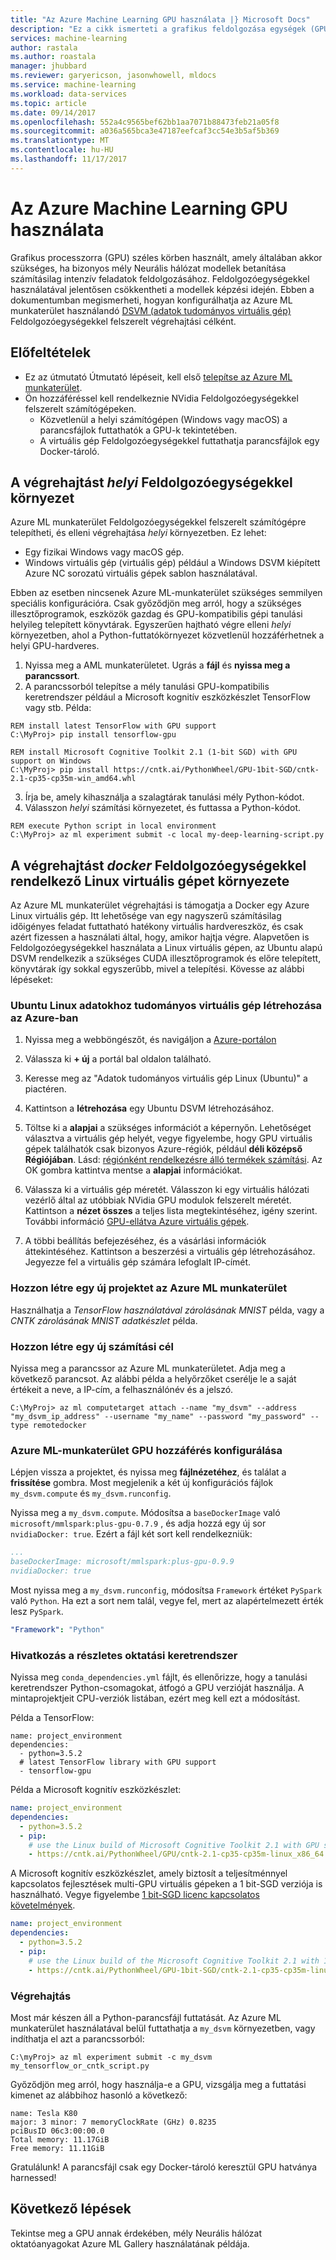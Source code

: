 ```yaml
---
title: "Az Azure Machine Learning GPU használata |} Microsoft Docs"
description: "Ez a cikk ismerteti a grafikus feldolgozása egységek (GPU) kell még betanítani mély Neurális hálózatokat az Azure Machine Learning-munkaterület használata."
services: machine-learning
author: rastala
ms.author: roastala
manager: jhubbard
ms.reviewer: garyericson, jasonwhowell, mldocs
ms.service: machine-learning
ms.workload: data-services
ms.topic: article
ms.date: 09/14/2017
ms.openlocfilehash: 552a4c9565bef62bb1aa7071b88473feb21a05f8
ms.sourcegitcommit: a036a565bca3e47187eefcaf3cc54e3b5af5b369
ms.translationtype: MT
ms.contentlocale: hu-HU
ms.lasthandoff: 11/17/2017
---
```

# <a name="how-to-use-gpu-in-azure-machine-learning"></a>Az Azure Machine Learning GPU használata
Grafikus processzorra (GPU) széles körben használt, amely általában akkor szükséges, ha bizonyos mély Neurális hálózat modellek betanítása számításilag intenzív feladatok feldolgozásához. Feldolgozóegységekkel használatával jelentősen csökkentheti a modellek képzési idején. Ebben a dokumentumban megismerheti, hogyan konfigurálhatja az Azure ML munkaterület használandó [DSVM (adatok tudományos virtuális gép)](https://docs.microsoft.com/azure/machine-learning/data-science-virtual-machine/overview) Feldolgozóegységekkel felszerelt végrehajtási célként. 

## <a name="prerequisites"></a>Előfeltételek
- Ez az útmutató Útmutató lépéseit, kell első [telepítse az Azure ML munkaterület](quickstart-installation.md).
- Ön hozzáféréssel kell rendelkeznie NVidia Feldolgozóegységekkel felszerelt számítógépeken.
    - Közvetlenül a helyi számítógépen (Windows vagy macOS) a parancsfájlok futtathatók a GPU-k tekintetében.
    - A virtuális gép Feldolgozóegységekkel futtathatja parancsfájlok egy Docker-tároló.

## <a name="execute-in-local-environment-with-gpus"></a>A végrehajtást _helyi_ Feldolgozóegységekkel környezet
Azure ML munkaterület Feldolgozóegységekkel felszerelt számítógépre telepítheti, és elleni végrehajtása _helyi_ környezetben. Ez lehet:
- Egy fizikai Windows vagy macOS gép.
- Windows virtuális gép (virtuális gép) például a Windows DSVM kiépített Azure NC sorozatú virtuális gépek sablon használatával.

Ebben az esetben nincsenek Azure ML-munkaterület szükséges semmilyen speciális konfigurációra. Csak győződjön meg arról, hogy a szükséges illesztőprogramok, eszközök gazdag és GPU-kompatibilis gépi tanulási helyileg telepített könyvtárak. Egyszerűen hajtható végre elleni _helyi_ környezetben, ahol a Python-futtatókörnyezet közvetlenül hozzáférhetnek a helyi GPU-hardveres.

1. Nyissa meg a AML munkaterületet. Ugrás a **fájl** és **nyissa meg a parancssort**. 
2. A parancssorból telepítse a mély tanulási GPU-kompatibilis keretrendszer például a Microsoft kognitív eszközkészlet TensorFlow vagy stb. Példa:

```batch
REM install latest TensorFlow with GPU support
C:\MyProj> pip install tensorflow-gpu

REM install Microsoft Cognitive Toolkit 2.1 (1-bit SGD) with GPU support on Windows
C:\MyProj> pip install https://cntk.ai/PythonWheel/GPU-1bit-SGD/cntk-2.1-cp35-cp35m-win_amd64.whl
```

3. Írja be, amely kihasználja a szalagtárak tanulási mély Python-kódot.
4. Válasszon _helyi_ számítási környezetet, és futtassa a Python-kódot.

```batch
REM execute Python script in local environment
C:\MyProj> az ml experiment submit -c local my-deep-learning-script.py
```

## <a name="execute-in-docker-environment-on-linux-vm-with-gpus"></a>A végrehajtást _docker_ Feldolgozóegységekkel rendelkező Linux virtuális gépet környezete
Az Azure ML munkaterület végrehajtási is támogatja a Docker egy Azure Linux virtuális gép. Itt lehetősége van egy nagyszerű számításilag időigényes feladat futtatható hatékony virtuális hardvereszköz, és csak azért fizessen a használati által, hogy, amikor hajtja végre. Alapvetően is Feldolgozóegységekkel használata a Linux virtuális gépen, az Ubuntu alapú DSVM rendelkezik a szükséges CUDA illesztőprogramok és előre telepített, könyvtárak így sokkal egyszerűbb, mivel a telepítési. Kövesse az alábbi lépéseket:

### <a name="create-a-ubuntu-based-linux-data-science-virtual-machine-in-azure"></a>Ubuntu Linux adatokhoz tudományos virtuális gép létrehozása az Azure-ban
1. Nyissa meg a webböngészőt, és navigáljon a [Azure-portálon](https://portal.azure.com)

2. Válassza ki **+ új** a portál bal oldalon található.

3. Keresse meg az "Adatok tudományos virtuális gép Linux (Ubuntu)" a piactéren.

4. Kattintson a **létrehozása** egy Ubuntu DSVM létrehozásához.

5. Töltse ki a **alapjai** a szükséges információt a képernyőn.
Lehetőséget választva a virtuális gép helyét, vegye figyelembe, hogy GPU virtuális gépek találhatók csak bizonyos Azure-régiók, például **déli középső Régiójában**. Lásd: [régiónként rendelkezésre álló termékek számítási](https://azure.microsoft.com/en-us/regions/services/).
Az OK gombra kattintva mentse a **alapjai** információkat.

6. Válassza ki a virtuális gép méretét. Válasszon ki egy virtuális hálózati vezérlő által az utóbbiak NVidia GPU modulok felszerelt méretét.  Kattintson a **nézet összes** a teljes lista megtekintéséhez, igény szerint. További információ [GPU-ellátva Azure virtuális gépek](https://docs.microsoft.com/en-us/azure/virtual-machines/windows/sizes-gpu).

7. A többi beállítás befejezéséhez, és a vásárlási információk áttekintéséhez. Kattintson a beszerzési a virtuális gép létrehozásához. Jegyezze fel a virtuális gép számára lefoglalt IP-címét. 

### <a name="create-a-new-project-in-azure-ml-workbench"></a>Hozzon létre egy új projektet az Azure ML munkaterület 
Használhatja a _TensorFlow használatával zárolásának MNIST_ példa, vagy a _CNTK zárolásának MNIST adatkészlet_ példa.

### <a name="create-a-new-compute-target"></a>Hozzon létre egy új számítási cél
Nyissa meg a parancssor az Azure ML munkaterületet. Adja meg a következő parancsot. Az alábbi példa a helyőrzőket cserélje le a saját értékeit a neve, a IP-cím, a felhasználónév és a jelszó. 

```batch
C:\MyProj> az ml computetarget attach --name "my_dsvm" --address "my_dsvm_ip_address" --username "my_name" --password "my_password" --type remotedocker
```

### <a name="configure-azure-ml-workbench-to-access-gpu"></a>Azure ML-munkaterület GPU hozzáférés konfigurálása
Lépjen vissza a projektet, és nyissa meg **fájlnézetéhez**, és találat a **frissítése** gombra. Most megjelenik a két új konfigurációs fájlok `my_dsvm.compute` és `my_dsvm.runconfig`.
 
Nyissa meg a `my_dsvm.compute`. Módosítsa a `baseDockerImage` való `microsoft/mmlspark:plus-gpu-0.7.9` , és adja hozzá egy új sor `nvidiaDocker: true`. Ezért a fájl két sort kell rendelkezniük:
 
```yaml
...
baseDockerImage: microsoft/mmlspark:plus-gpu-0.9.9
nvidiaDocker: true
```
 
Most nyissa meg a `my_dsvm.runconfig`, módosítsa `Framework` értéket `PySpark` való `Python`. Ha ezt a sort nem talál, vegye fel, mert az alapértelmezett érték lesz `PySpark`.

```yaml
"Framework": "Python"
```
### <a name="reference-deep-learning-framework"></a>Hivatkozás a részletes oktatási keretrendszer 
Nyissa meg `conda_dependencies.yml` fájlt, és ellenőrizze, hogy a tanulási keretrendszer Python-csomagokat, átfogó a GPU verzióját használja. A mintaprojektjeit CPU-verziók listában, ezért meg kell ezt a módosítást.

Példa a TensorFlow: 
```
name: project_environment
dependencies:
  - python=3.5.2
  # latest TensorFlow library with GPU support
  - tensorflow-gpu
```

Példa a Microsoft kognitív eszközkészlet:
```yaml
name: project_environment
dependencies:
  - python=3.5.2
  - pip: 
    # use the Linux build of Microsoft Cognitive Toolkit 2.1 with GPU support
    - https://cntk.ai/PythonWheel/GPU/cntk-2.1-cp35-cp35m-linux_x86_64.whl
```

A Microsoft kognitív eszközkészlet, amely biztosít a teljesítménnyel kapcsolatos fejlesztések multi-GPU virtuális gépeken a 1 bit-SGD verziója is használható. Vegye figyelembe [1 bit-SGD licenc kapcsolatos követelmények](https://docs.microsoft.com/en-us/cognitive-toolkit/cntk-1bit-sgd-license).

```yaml
name: project_environment
dependencies:
  - python=3.5.2
  - pip:    
    # use the Linux build of the Microsoft Cognitive Toolkit 2.1 with 1-bit SGD and GPU support
    - https://cntk.ai/PythonWheel/GPU-1bit-SGD/cntk-2.1-cp35-cp35m-linux_x86_64.whl
```

### <a name="execute"></a>Végrehajtás
Most már készen áll a Python-parancsfájl futtatását. Az Azure ML munkaterület használatával belül futtathatja a `my_dsvm` környezetben, vagy indíthatja el azt a parancssorból:
 
```batch
C:\myProj> az ml experiment submit -c my_dsvm my_tensorflow_or_cntk_script.py
```
 
Győződjön meg arról, hogy használja-e a GPU, vizsgálja meg a futtatási kimenet az alábbihoz hasonló a következő:

```
name: Tesla K80
major: 3 minor: 7 memoryClockRate (GHz) 0.8235
pciBusID 06c3:00:00.0
Total memory: 11.17GiB
Free memory: 11.11GiB
```

Gratulálunk! A parancsfájl csak egy Docker-tároló keresztül GPU hatványa harnessed!

## <a name="next-steps"></a>Következő lépések
Tekintse meg a GPU annak érdekében, mély Neurális hálózat oktatóanyagokat Azure ML Gallery használatának példája.
